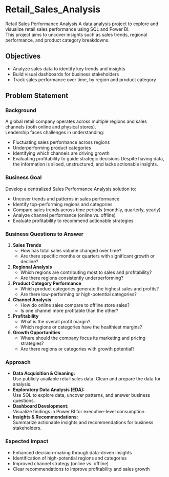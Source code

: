 # Retail_Sales_Analysis
Retail Sales Performance Analysis
A data analysis project to explore and visualize retail sales performance using SQL and Power BI.  
This project aims to uncover insights such as sales trends, regional performance, and product category breakdowns.

## Objectives
- Analyze sales data to identify key trends and insights
- Build visual dashboards for business stakeholders
- Track sales performance over time, by region and product category

## Problem Statement
### Background
A global retail company operates across multiple regions and sales channels (both online and physical stores).  
Leadership faces challenges in understanding:
- Fluctuating sales performance across regions
- Underperforming product categories
- Identifying which channels are driving growth
- Evaluating profitability to guide strategic decisions
Despite having data, the information is siloed, unstructured, and lacks actionable insights.

### Business Goal
Develop a centralized Sales Performance Analysis solution to:
- Uncover trends and patterns in sales performance
- Identify top-performing regions and categories
- Compare sales trends across time periods (monthly, quarterly, yearly)
- Analyze channel performance (online vs. offline)
- Evaluate profitability to recommend actionable strategies

### Business Questions to Answer
1. **Sales Trends**
   - How has total sales volume changed over time?
   - Are there specific months or quarters with significant growth or decline?
2. **Regional Analysis**
   - Which regions are contributing most to sales and profitability?
   - Are there regions consistently underperforming?
3. **Product Category Performance**
   - Which product categories generate the highest sales and profits?
   - Are there low-performing or high-potential categories?
4. **Channel Analysis**
   - How do online sales compare to offline store sales?
   - Is one channel more profitable than the other?
5. **Profitability**
   - What is the overall profit margin?
   - Which regions or categories have the healthiest margins?
6. **Growth Opportunities**
   - Where should the company focus its marketing and pricing strategies?
   - Are there regions or categories with growth potential?

### Approach
- **Data Acquisition & Cleaning:**  
  Use publicly available retail sales data. Clean and prepare the data for analysis.
- **Exploratory Data Analysis (EDA):**  
  Use SQL to explore data, uncover patterns, and answer business questions.
- **Dashboard Development:**  
  Visualize findings in Power BI for executive-level consumption.
- **Insights & Recommendations:**  
  Summarize actionable insights and recommendations for business stakeholders.

### Expected Impact
- Enhanced decision-making through data-driven insights
- Identification of high-potential regions and categories
- Improved channel strategy (online vs. offline)
- Clear recommendations to improve profitability and sales growth